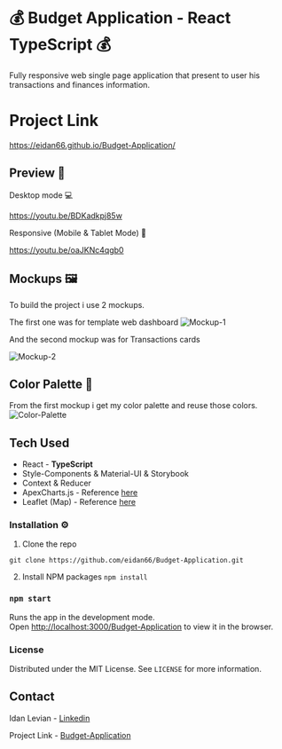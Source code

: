 # 💰 Budget Application - React TypeScript 💰

Fully responsive web single page application that present to user his transactions and finances information.

# Project Link
https://eidan66.github.io/Budget-Application/

## Preview 🎥

Desktop mode 💻

https://youtu.be/BDKadkpj85w

Responsive (Mobile & Tablet Mode) 📱

https://youtu.be/oaJKNc4qgb0

## Mockups 🖼

To build the project i use 2 mockups.

The first one was for template web dashboard
![Mockup-1](https://user-images.githubusercontent.com/41434778/107682721-5ec25900-6ca9-11eb-8a0d-e6b97acd6480.png)

And the second mockup was for Transactions cards

![Mockup-2](https://user-images.githubusercontent.com/41434778/107683552-5f0f2400-6caa-11eb-9536-d5dd14aa0528.png)

## Color Palette 🎨

From the first mockup i get my color palette and reuse those colors.
![Color-Palette](https://user-images.githubusercontent.com/41434778/107683859-c3ca7e80-6caa-11eb-918a-57e77ca6916c.png)

## Tech Used

- React - **TypeScript**
- Style-Components & Material-UI & Storybook
- Context & Reducer
- ApexCharts.js - Reference [here](https://apexcharts.com/)
- Leaflet (Map) - Reference [here](https://leafletjs.com/)

### Installation ⚙

1. Clone the repo

`git clone https://github.com/eidan66/Budget-Application.git`

2. Install NPM packages
   `npm install`

### `npm start`

Runs the app in the development mode.\
Open [http://localhost:3000/Budget-Application](http://localhost:3000/Budget-Application) to view it in the browser.

### License

Distributed under the MIT License. See `LICENSE` for more information.

## Contact

Idan Levian - [Linkedin](https://www.linkedin.com/in/idanlevian/)

Project Link - [Budget-Application](https://eidan66.github.io/Budget-Application/)
